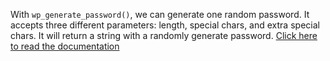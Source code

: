 With `wp_generate_password()`, we can generate one random password. It accepts three different parameters: length, special chars, and extra special chars. It will return a string with a randomly generate password. [Click here to read the documentation](https://developer.wordpress.org/reference/functions/wp_generate_password/)